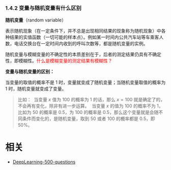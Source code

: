 

### 1.4.2 变量与随机变量有什么区别

**随机变量**（random variable）

表示随机现象（在一定条件下，并不总是出现相同结果的现象称为随机现象）中各种结果的实值函数（一切可能的样本点）。例如某一时间内公共汽车站等车乘客人数，电话交换台在一定时间内收到的呼叫次数等，都是随机变量的实例。

​随机变量与模糊变量的不确定性的本质差别在于，后者的测定结果仍具有不确定性，即模糊性。<span style="color:red;">什么是模糊变量的测定结果有模糊性？</span>

**变量与随机变量的区别：**

​当变量的取值的概率不是 $1$ 时，变量就变成了随机变量；当随机变量取值的概率为 $1$ 时，随机变量就变成了变量。

> 比如：
> ​
> ​当变量 $x$ 值为 100 的概率为 1 的话，那么 $x=100$ 就是确定了的，不会再有变化，除非有进一步运算。
> ​
> 当变量 $x$ 的值为 100 的概率不为 1，比如为 50 的概率是 0.5，为 100 的概率是 0.5，那么这个变量就是会随不同条件而变化的，是随机变量，取到 50 或者 100 的概率都是 0.5，即 50%。







# 相关

- [DeepLearning-500-questions](https://github.com/scutan90/DeepLearning-500-questions)
